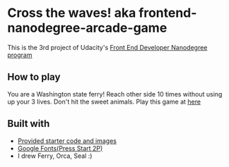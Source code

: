 # Cross the waves! aka frontend-nanodegree-arcade-game

This is the 3rd project of Udacity's [Front End Developer Nanodegree program](https://www.udacity.com/course/front-end-web-developer-nanodegree--nd001)

## How to play
You are a Washington state ferry! Reach other side 10 times without using up your 3 lives. Don't hit the sweet animals.
Play this game at [here](https://quiwah.github.io/frontend-nanodegree-arcade-game/)

## Built with
* [Provided starter code and images](https://github.com/udacity/frontend-nanodegree-arcade-game)
* [Google Fonts(Press Start 2P)](https://fonts.google.com/specimen/Press+Start+2P)
* I drew Ferry, Orca, Seal :)
